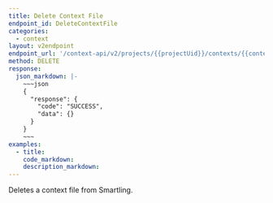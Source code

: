 ```yaml
---
title: Delete Context File
endpoint_id: DeleteContextFile
categories:
  - context
layout: v2endpoint
endpoint_url: '/context-api/v2/projects/{{projectUid}}/contexts/{{contextUid}}'
method: DELETE
response:
  json_markdown: |-
    ~~~json
    {
      "response": {
        "code": "SUCCESS",
        "data": {}
      }
    }
    ~~~          
examples:
  - title:
    code_markdown:
    description_markdown:
---
```


Deletes a context file from Smartling.